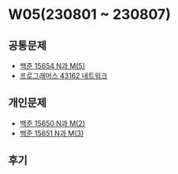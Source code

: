 # W05(230801 ~ 230807)

## 공통문제
- [백준 15654 N과 M(5)](https://www.acmicpc.net/problem/15654)
- [프로그래머스 43162 네트워크](https://school.programmers.co.kr/learn/courses/30/lessons/43162)

## 개인문제
- [백준 15650 N과 M(2)](https://www.acmicpc.net/problem/15650)
- [백준 15651 N과 M(3)](https://www.acmicpc.net/problem/15651)
<!-- - [백준 2485 가로수](https://www.acmicpc.net/problem/2485) -->

## 후기
<!-- 골드 문제를 너무 오랜만에 풀어서 골드라는 것만 보고 처음에 겁을 먹었었다. 하지만 막상 풀고 나니 괜찮았던 문제여서 이제는 등급에 겁을 먹지 않고 그냥 풀어봐야겠다는 생각을 했다. -->